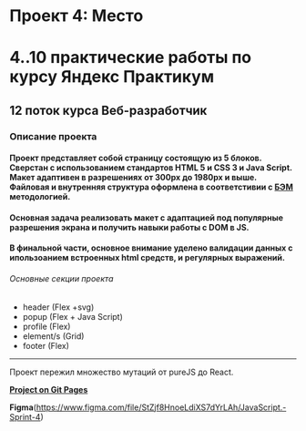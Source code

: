 # Проект 4: Место
# 4..10 практические работы по курсу Яндекс Практикум
## 12 поток курса Веб-разработчик
### Описание проекта
#### Проект представляет собой страницу состоящую из 5 блоков. Сверстан с использованием стандартов HTML 5 и CSS 3 и Java Script. Макет адаптивен в разрешениях от 300px до 1980px и выше. Файловая и внутренняя структура оформлена в соответстивии с [БЭМ](https://ru.bem.info/ "Я Yandex!") методологией.
#### Основная задача реализовать макет с адаптацией под популярные разрешения экрана и получить навыки работы с DOM в JS.
#### В финальной части, основное внимание уделено валидации данных с ипользоанием встроенных html средств, и регулярных выражений.

###### Основные секции проекта
* header (Flex +svg)
* popup (Flex + Java Script)
* profile (Flex)
* element/s (Grid) 
* footer (Flex)
------
Проект пережил множество мутаций от pureJS до React.

[**Project on Git Pages**](https://some-0ne-else.github.io/mesto-react/)


**Figma**(https://www.figma.com/file/StZjf8HnoeLdiXS7dYrLAh/JavaScript.-Sprint-4)

